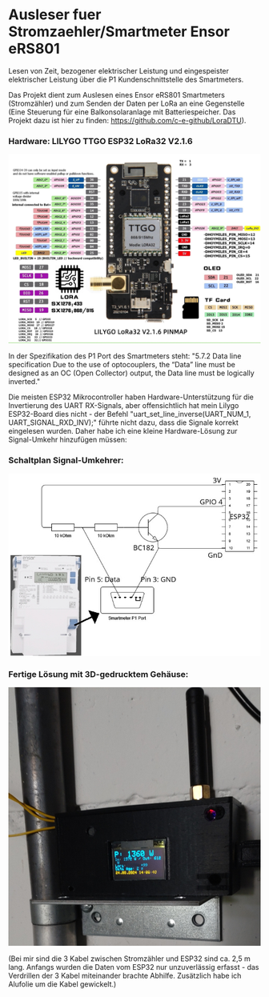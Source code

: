 # Ausleser fuer Stromzaehler/Smartmeter Ensor eRS801
Lesen von Zeit, bezogener elektrischer Leistung und eingespeister elektrischer Leistung über die P1 Kundenschnittstelle des Smartmeters.

Das Projekt dient zum Auslesen eines Ensor eRS801 Smartmeters (Stromzähler)
und zum Senden der Daten per LoRa an eine Gegenstelle (Eine Steuerung für eine Balkonsolaranlage mit Batteriespeicher. Das Projekt dazu ist hier zu finden: https://github.com/c-e-github/LoraDTU).

### Hardware:  LILYGO TTGO ESP32 LoRa32 V2.1.6
![Mikroprozessor](https://github.com/c-e-github/Ausleser-fuer-Stromzaehler-Smartmeter-Ensor-eRS801/blob/main/pics/TTGO_ESP32_LoRa_V2_pinout_pinmap.jpg)

 
In der Spezifikation des P1 Port des Smartmeters steht:
"5.7.2 Data line specification
Due to the use of optocouplers, the “Data” line must be designed as an OC (Open Collector) output, the Data line must be logically inverted."  

Die meisten ESP32 Mikrocontroller haben Hardware-Unterstützung für die Invertierung des UART RX-Signals, aber offensichtlich hat mein Lilygo ESP32-Board dies nicht - der Befehl "uart_set_line_inverse(UART_NUM_1, UART_SIGNAL_RXD_INV);" führte nicht dazu, dass die Signale korrekt eingelesen wurden. Daher habe ich eine kleine Hardware-Lösung zur Signal-Umkehr hinzufügen müssen:

### Schaltplan Signal-Umkehrer:
![Signal-Umkehrer](https://github.com/c-e-github/Ausleser-fuer-Stromzaehler-Smartmeter-Ensor-eRS801/blob/main/pics/schaltplan-mit-transistor.jpg)
  
  
### Fertige Lösung mit 3D-gedrucktem Gehäuse:
![Gehaeuse](https://github.com/c-e-github/Ausleser-fuer-Stromzaehler-Smartmeter-Ensor-eRS801/blob/main/pics/e450-Leser-gh.jpg)

  
(Bei mir sind die 3 Kabel zwischen Stromzähler und ESP32 sind ca. 2,5 m lang. Anfangs wurden die Daten vom ESP32 nur unzuverlässig erfasst - das Verdrillen der 3 Kabel miteinander brachte Abhilfe. Zusätzlich habe ich Alufolie um die Kabel gewickelt.)

